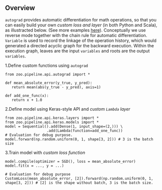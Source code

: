 
## Overview

`autograd` provides automatic differentiation for math operations, so that you can easily build your own *custom loss and layer* (in both Python and Scala), as illustracted below. (See more examples [here](https://github.com/intel-analytics/analytics-zoo/tree/master/pyzoo/zoo/examples/autograd)). Conceptually we use reverse mode together with the chain rule for automatic differentiation. `Variable` is used to record the linkage of the operation history, which would generated a directed acyclic graph for the backward execution. Within the execution graph, leaves are the input `variables` and roots are the output `variables`.

1.Define custom functions using `autograd`

```
from zoo.pipeline.api.autograd import *

def mean_absolute_error(y_true, y_pred):
   return mean(abs(y_true - y_pred), axis=1)

def add_one_func(x):
   return x + 1.0
```

2.Define model using Keras-style API and *custom `Lambda` layer*
```
from zoo.pipeline.api.keras.layers import *
from zoo.pipeline.api.keras.models import *
model = Sequential().add(Dense(1, input_shape=(2,))) \
                   .add(Lambda(function=add_one_func))
# Evaluation for debug purpose.
model.forward(np.random.uniform(0, 1, shape[3, 2])) # 3 is the batch size

```

3.Train model with *custom loss function*
```
model.compile(optimizer = SGD(), loss = mean_absolute_error)
model.fit(x = ..., y = ...)

# Evaluation for debug purpose
CustomLoss(mean_absolute_error, [2]).forward(np.random.uniform(0, 1, shape[3, 2])) # [2] is the shape without batch, 3 is the batch size.
```

